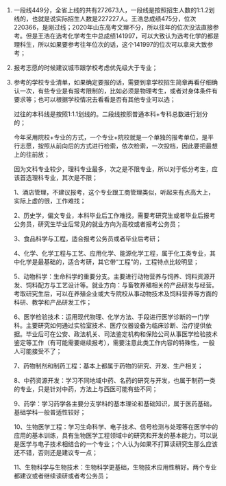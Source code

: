 1. 一段线449分，全省上线的共有272673人，一段线是按照招生人数的1:1.2划线的，也就是说实际招生人数是227227人。王浩总成绩475分，位次220366，是刚过线；2020年山东高考文理不分，所以往年的位次没法直接参考。但是王浩在选考化学考生中总成绩141997，可以大致认为选考化学的都是理科生，所以如果要参考往年位次的话，这个141997的位次可以拿来大致参考；

2. 报考志愿的时候建议城市跟学校考虑优先级大于专业；

3. 参考的学校专业清单，如果确定要报的话，需要到拿学校招生简章再看仔细确认一次，有些专业是有报考限制的，比如必须是物理考生，或者对身体条件有要求等；也可以根据学校情况去看看是否有其他专业可以选；

   

   过往的本科线是按照1:1.1划线的。二段线按照普通本科+专科总数进行划分的；

   今年采用院校+专业的方式，一个专业+院校就是一个单独的报考单位，是平行志愿，按照从前向后的方式进行检索，依次检索，一次投档，因此要把最想上的往前放；

   因为文科专业较少，理科专业最多，次之是不限专业，所以对于低分考生，应该首选理科专业，其次是不限；

   

   

   1、酒店管理，不建议报考，这个专业跟工商管理类似，听起来有点高大上，实际上虚的很，工作难找；

   2、历史学，偏文专业，本科毕业后工作难找，需要考研究生或者毕业后报考公务员，研究生毕业后常见的就业方向为高校或者报考公务员；

   3、食品科学与工程，适合报考公务员或者毕业后考研；

   4、化学、化学工程与工艺、应用化学、能源化学工程，属于化工类专业，其中化学是最基础的，适合考研，其它带“工程”的，工程特点比较明显；

   5、动物科学：生命科学的重要分支。主要进行动物营养与饲养、饲料资源开发、饲料配方与工艺设计等。就业方向：与畜牧养殖相关的产品研发与经营。考取研究生后，可以在养殖企业或大专院校从事动物技术及饲料营养等方面的科研、教学和产品研发工作；

   6、医学检验技术：运用现代物理、化学方法、手段进行医学诊断的一门学科。主要研究如何通过实验室技术、医疗仪器设备为临床诊断、治疗提供依据。毕业后可在公安、政法机关、司法鉴定机构和保险公司从事医学检验技术鉴定等工作（有可能需要继续报考），需要注意此类工作内容的特殊性，一般人可能接受不了；

   7、药物制剂和制药工程：基本上都属于药物的研究、开发、生产相关；

   8、中药资源开发：学习不同地域中药、名药的研究与开发，也属于制药一类的专业，只是针对中药，方法上与西医可能有些不同；

   9、药学：学习药学各主要分支学科的基本理论和基础知识，属于医药基础，基础学科一般普适性较好；

   10、生物医学工程：学习生命科学、电子技术、信号检测与处理等在医学中的应用的基本训练，具有生物医学工程领域中的研究和开发的基本能力。可以说是医学与电子技术相结合的一个专业；个人认为如果不打算读研究生那么应该还不错，否则还是建议专一点；

   11、生物科学与生物技术：生物科学更基础，生物技术应用性稍好。两个专业都建议或者继续读研或者考公务员；

   

   

   

   

   

   

   

   

   